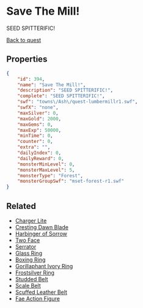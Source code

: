 # Save The Mill!

SEED SPITTERIFIC!

[Back to quest](../quests.md)

## Properties

```json
{
    "id": 394,
    "name": "Save The Mill!",
    "description": "SEED SPITTERIFIC!",
    "complete": "SEED SPITTERIFIC!",
    "swf": "towns\/Ash\/quest-lumbermillr1.swf",
    "swfX": "none",
    "maxSilver": 0,
    "maxGold": 2000,
    "maxGems": 0,
    "maxExp": 50000,
    "minTime": 0,
    "counter": 0,
    "extra": "",
    "dailyIndex": 0,
    "dailyReward": 0,
    "monsterMinLevel": 0,
    "monsterMaxLevel": 5,
    "monsterType": "Forest",
    "monsterGroupSwf": "mset-forest-r1.swf"
}
```

## Related

- [Charger Lite](../items/31-charger-lite.md)
- [Cresting Dawn Blade](../items/35-cresting-dawn-blade.md)
- [Harbinger of Sorrow](../items/74-harbinger-of-sorrow.md)
- [Two Face](../items/76-two-face.md)
- [Serrator](../items/102-serrator.md)
- [Glass Ring](../items/121-glass-ring.md)
- [Boxing Ring](../items/126-boxing-ring.md)
- [Gorillaphant Ivory Ring](../items/127-gorillaphant-ivory-ring.md)
- [Frostsilver Ring](../items/131-frostsilver-ring.md)
- [Studded Belt](../items/157-studded-belt.md)
- [Scale Belt](../items/158-scale-belt.md)
- [Scuffed Leather Belt](../items/160-scuffed-leather-belt.md)
- [Fae Action Figure](../items/167-fae-action-figure.md)

